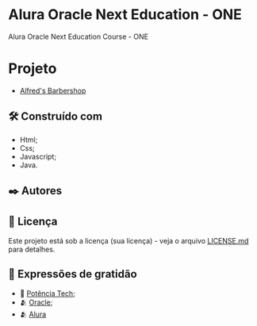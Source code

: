 # Alura Oracle Next Education - ONE
Alura Oracle Next Education Course - ONE

# Projeto
* [Alfred's Barbershop](https://allgun.github.io/alura-one/barbershop/index.html)

## 🛠️ Construído com
* Html;
* Css;
* Javascript;
* Java.


## ✒️ Autores


## 📄 Licença

Este projeto está sob a licença (sua licença) - veja o arquivo [LICENSE.md](https://github.com/usuario/projeto/licenca) para detalhes.

## 🎁 Expressões de gratidão

* 📢 [Potência Tech](https://potenciatech.com.br/);
* 🫂 [Oracle](https://www.oracle.com/br/education/oracle-next-education/);
* 🫂 [Alura](https://www.alura.com.br/)

